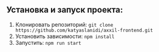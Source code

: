 ## Установка и запуск проекта:
1. Клонировать репозиторий: `git clone https://github.com/katyaslanidi/axxil-frontend.git`
2. Установить зависимости: `npm install`
3. Запустить: `npm run start`